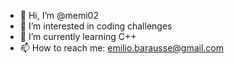 - 👋 Hi, I’m @memi02
- 👀 I’m interested in coding challenges
- 🌱 I’m currently learning C++
- 📫 How to reach me: emilio.barausse@gmail.com

<!---
memi02/memi02 is a ✨ special ✨ repository because its `README.md` (this file) appears on your GitHub profile.
You can click the Preview link to take a look at your changes.
--->
